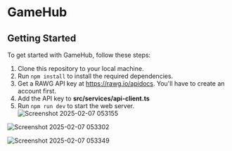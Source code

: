 # GameHub



## Getting Started

To get started with GameHub, follow these steps:


1. Clone this repository to your local machine.
2. Run `npm install` to install the required dependencies.
3. Get a RAWG API key at https://rawg.io/apidocs. You'll have to create an account first. 
4. Add the API key to **src/services/api-client.ts**
5. Run `npm run dev` to start the web server. 
![Screenshot 2025-02-07 053155](https://github.com/user-attachments/assets/42be0212-4ef6-48ea-9bae-87a2e4d30882)



![Screenshot 2025-02-07 053302](https://github.com/user-attachments/assets/06ae7531-1c52-4194-a5a1-4903b0ca6644)

![Screenshot 2025-02-07 053349](https://github.com/user-attachments/assets/a7e3c93e-a7ea-4b1d-9192-9cd6d43bebe8)
